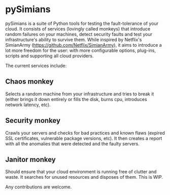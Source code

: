 pySimians
=========

pySimians is a suite of Python tools for testing the fault-tolerance of your cloud.
It consists of services (lovingly called monkeys) that introduce random failures on your machines, detect security faults and test your infrastructure's ability to survive them.
While inspired by Netflix's SimianArmy (https://github.com/Netflix/SimianArmy), it aims to introduce a lot more freedom for the user: with more configurable options, plug-ins, scripts and supporting all cloud providers.

The current services include:

Chaos monkey
------------
Selects a random machine from your infrastructure and tries to break it (either brings it down entirely or fills the disk, burns cpu, introduces network latency, etc).

Security monkey
---------------
Crawls your servers and checks for bad practices and known flaws (expired SSL certificates, vulnerable package versions, etc). It then creates a report with all the anomalies that were detected and the faulty servers.

Janitor monkey
--------------
Should ensure that your cloud environment is running free of clutter and waste. It searches for unused resources and disposes of them.
This is WIP.


Any contributions are welcome.
